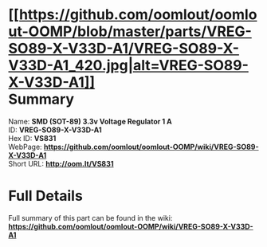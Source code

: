 
[[https://github.com/oomlout/oomlout-OOMP/blob/master/parts/VREG-SO89-X-V33D-A1/VREG-SO89-X-V33D-A1_420.jpg|alt=VREG-SO89-X-V33D-A1]]     
Summary
=================
  
Name: __SMD (SOT-89) 3.3v Voltage Regulator 1 A__    
ID: __VREG-SO89-X-V33D-A1__   
Hex ID: __VS831__   
WebPage: __https://github.com/oomlout/oomlout-OOMP/wiki/VREG-SO89-X-V33D-A1__   
Short URL: __http://oom.lt/VS831__   

Full Details
==========================
Full summary of this part can be found in the wiki:   
__https://github.com/oomlout/oomlout-OOMP/wiki/VREG-SO89-X-V33D-A1__    

